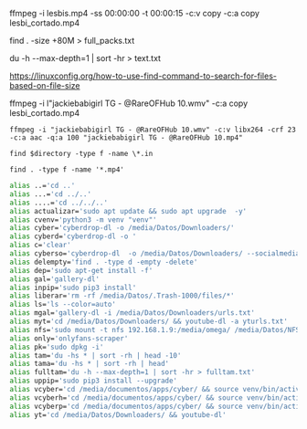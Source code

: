 ffmpeg -i lesbis.mp4 -ss 00:00:00 -t 00:00:15 -c:v copy -c:a copy lesbi_cortado.mp4

find . -size +80M > full_packs.txt

du -h --max-depth=1 | sort -hr > text.txt

https://linuxconfig.org/how-to-use-find-command-to-search-for-files-based-on-file-size

ffmpeg -i l"jackiebabigirl TG - @RareOFHub 10.wmv" -c:a copy lesbi_cortado.mp4

```
ffmpeg -i "jackiebabigirl TG - @RareOFHub 10.wmv" -c:v libx264 -crf 23 -c:a aac -q:a 100 "jackiebabigirl TG - @RareOFHub 10.mp4"
```

```
find $directory -type f -name \*.in
```

```
find . -type f -name '*.mp4'
```

```bash
alias ..='cd ..'
alias ...='cd ../..'
alias ....='cd ../../..'
alias actualizar='sudo apt update && sudo apt upgrade  -y'
alias cvenv='python3 -m venv "venv"'
alias cyber='cyberdrop-dl -o /media/Datos/Downloaders/'
alias cyberd='cyberdrop-dl -o '
alias c='clear'
alias cyberso='cyberdrop-dl  -o /media/Datos/Downloaders/ --socialmediagirls-username garcarius --socialmediagirls-password Garca.19901224'
alias delempty='find . -type d -empty -delete'
alias dep='sudo apt-get install -f'
alias gal='gallery-dl'
alias inpip='sudo pip3 install'
alias liberar='rm -rf /media/Datos/.Trash-1000/files/*'
alias ls='ls --color=auto'
alias mgal='gallery-dl -i /media/Datos/Downloaders/urls.txt'
alias myt='cd /media/Datos/Downloaders/ && youtube-dl -a yturls.txt'
alias nfs='sudo mount -t nfs 192.168.1.9:/media/omega/ /media/Datos/NFS/'
alias only='onlyfans-scraper'
alias pk='sudo dpkg -i'
alias tam='du -hs * | sort -rh | head -10'
alias tama='du -hs * | sort -rh | head'
alias fulltam='du -h --max-depth=1 | sort -hr > fulltam.txt'
alias uppip='sudo pip3 install --upgrade'
alias vcyber='cd /media/documentos/apps/cyber/ && source venv/bin/activate && cyberdrop-dl -o '
alias vcyberh='cd /media/documentos/apps/cyber/ && source venv/bin/activate && cyberdrop-dl --ignore-history -o '
alias vcyberp='cd /media/documentos/apps/cyber/ && source venv/bin/activate && cyberdrop-dl -o /media/Datos/Downloaders/'
alias yt='cd /media/Datos/Downloaders/ && youtube-dl'

```